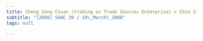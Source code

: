 ```yaml
---
title: Cheng Song Chuan (trading as Trade Sources Enterprise) v Chin Ivan
subtitle: "[2008] SGHC 39 / 19\_March\_2008"
tags: null

---
```


